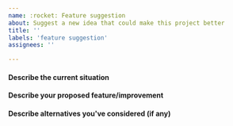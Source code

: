 ```yaml
---
name: :rocket: Feature suggestion
about: Suggest a new idea that could make this project better
title: ''
labels: 'feature suggestion'
assignees: ''

---
```


#### Describe the current situation

#### Describe your proposed feature/improvement

#### Describe alternatives you've considered (if any)
